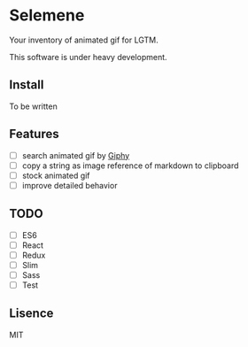 # Selemene

Your inventory of animated gif for LGTM.

This software is under heavy development.

## Install

To be written

## Features

- [ ] search animated gif by [Giphy](http://giphy.com/)
- [ ] copy a string as image reference of markdown to clipboard
- [ ] stock animated gif
- [ ] improve detailed behavior

## TODO

- [ ] ES6
- [ ] React
- [ ] Redux
- [ ] Slim
- [ ] Sass
- [ ] Test

## Lisence

MIT
